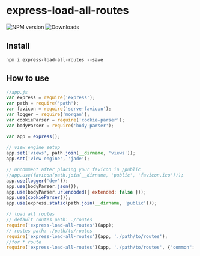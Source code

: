 # express-load-all-routes

![NPM version](https://badge.fury.io/js/express-load-all-routes.svg)
![Downloads](http://img.shields.io/npm/dm/express-load-all-routes.svg?style=flat)

## Install

```
npm i express-load-all-routes --save
```

## How to use
```js
//app.js
var express = require('express');
var path = require('path');
var favicon = require('serve-favicon');
var logger = require('morgan');
var cookieParser = require('cookie-parser');
var bodyParser = require('body-parser');

var app = express();
 
// view engine setup
app.set('views', path.join(__dirname, 'views'));
app.set('view engine', 'jade');

// uncomment after placing your favicon in /public
//app.use(favicon(path.join(__dirname, 'public', 'favicon.ico')));
app.use(logger('dev'));
app.use(bodyParser.json());
app.use(bodyParser.urlencoded({ extended: false }));
app.use(cookieParser());
app.use(express.static(path.join(__dirname, 'public')));

// load all routes
// default routes path: ./routes
require('express-load-all-routes')(app);
// routes path: ./path/to/routes
require('express-load-all-routes')(app, './path/to/routes');
//for * route
require('express-load-all-routes')(app, './path/to/routes', {"common": "0_common"});

```